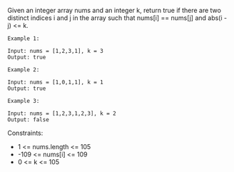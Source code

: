 Given an integer array nums and an integer k, return true if there are two distinct indices i and j in the array such
that nums[i] == nums[j] and abs(i - j) <= k.

```
Example 1:

Input: nums = [1,2,3,1], k = 3
Output: true
```

```
Example 2:

Input: nums = [1,0,1,1], k = 1
Output: true
```

```
Example 3:

Input: nums = [1,2,3,1,2,3], k = 2
Output: false
```

Constraints:

- 1 <= nums.length <= 105
- -109 <= nums[i] <= 109
- 0 <= k <= 105